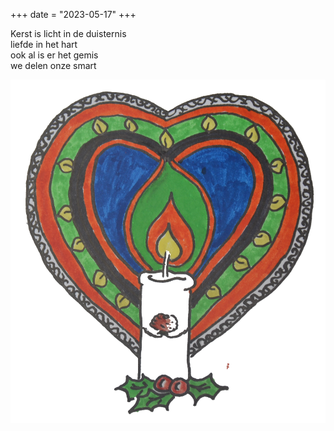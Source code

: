 +++
date = "2023-05-17"
+++

Kerst is licht in de duisternis \
liefde in het hart \
ook al is er het gemis \
we delen onze smart

![kaarshart](kaarshart.png)
